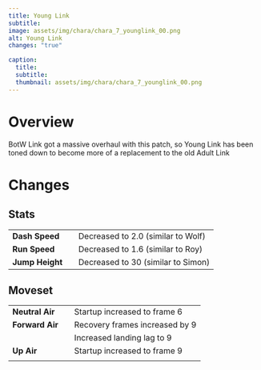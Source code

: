 ```yaml
---
title: Young Link
subtitle: 
image: assets/img/chara/chara_7_younglink_00.png
alt: Young Link
changes: "true"

caption:
  title:
  subtitle: 
  thumbnail: assets/img/chara/chara_7_younglink_00.png
---
```


# Overview 

BotW Link got a massive overhaul with this patch, so Young Link has been toned down to become more of a replacement to the old Adult Link

# Changes

## Stats

| |  |  |
| :----------- | :-----: | ----------- |
| **Dash Speed** | | Decreased to 2.0 (similar to Wolf)  |
| **Run Speed** | | Decreased to 1.6 (similar to Roy)  |
| **Jump Height** | | Decreased to 30 (similar to Simon)  |

## Moveset

| |  |  |
| :----------- | :-----: | ----------- |
| **Neutral Air** | | Startup increased to frame 6 |
| **Forward Air** | | Recovery frames increased by 9 |
| | | Increased landing lag to 9 |
| **Up Air** | | Startup increased to frame 9 |
|  |  |  |